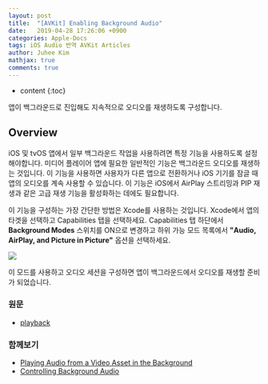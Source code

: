 ```yaml
---
layout: post
title:  "[AVKit] Enabling Background Audio"
date:   2019-04-28 17:26:06 +0900
categories: Apple-Docs
tags: iOS Audio 번역 AVKit Articles
author: Juhee Kim
mathjax: true
comments: true
---
```


* content
{:toc}

앱이 백그라운드로 진입해도 지속적으로 오디오를 재생하도록 구성합니다.

## Overview
iOS 및 tvOS 앱에서 일부 백그라운드 작업을 사용하려면 특정 기능을 사용하도록 설정해야합니다. 미디어 플레이어 앱에 필요한 일반적인 기능은 백그라운드 오디오를 재생하는 것입니다. 이 기능을 사용하면 사용자가 다른 앱으로 전환하거나 iOS 기기를 잠글 때 앱의 오디오를 계속 사용할 수 있습니다. 이 기능은 iOS에서 AirPlay 스트리밍과 PIP 재생과 같은 고급 재생 기능을 활성화하는 데에도 필요합니다.

이 기능을 구성하는 가장 간단한 방법은 Xcode를 사용하는 것입니다. Xcode에서 앱의 타겟을 선택하고 Capabilities 탭을 선택하세요. Capabilities 탭 하단에서 **Background Modes** 스위치를 ON으로 변경하고 하위 가능 모드 목록에서 **"Audio, AirPlay, and Picture in Picture"** 옵션을 선택하세요.

![](https://docs-assets.developer.apple.com/published/547e36d6fd/d30003e5-09aa-46db-9cac-181511bb2113.png)

이 모드를 사용하고 오디오 세션을 구성하면 앱이 백그라운드에서 오디오를 재생할 준비가 되었습니다.

### 원문
 * [playback](https://developer.apple.com/documentation/avfoundation/avaudiosession/category/1616509-playback)

### 함께보기
 * [Playing Audio from a Video Asset in the Background](https://developer.apple.com/documentation/avfoundation/media_assets_playback_and_editing/creating_a_basic_video_player_ios_and_tvos/playing_audio_from_a_video_asset_in_the_background)
 * [Controlling Background Audio](https://developer.apple.com/documentation/avfoundation/media_assets_playback_and_editing/creating_a_basic_video_player_ios_and_tvos/controlling_background_audio)
